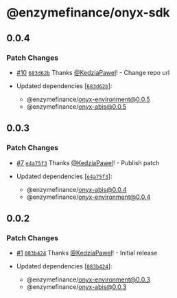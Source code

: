 # @enzymefinance/onyx-sdk

## 0.0.4

### Patch Changes

- [#10](https://github.com/enzymefinance/onyx-sdk/pull/10) [`683d62b`](https://github.com/enzymefinance/onyx-sdk/commit/683d62b8d244cee778324216b40ec386d47f2376) Thanks [@KedziaPawel](https://github.com/KedziaPawel)! - Change repo url

- Updated dependencies [[`683d62b`](https://github.com/enzymefinance/onyx-sdk/commit/683d62b8d244cee778324216b40ec386d47f2376)]:
  - @enzymefinance/onyx-environment@0.0.5
  - @enzymefinance/onyx-abis@0.0.5

## 0.0.3

### Patch Changes

- [#7](https://github.com/enzymefinance/onyx-sdk/pull/7) [`e4a75f3`](https://github.com/enzymefinance/onyx-sdk/commit/e4a75f39c73df3a0c345ca454898724e4b9f7c70) Thanks [@KedziaPawel](https://github.com/KedziaPawel)! - Publish patch

- Updated dependencies [[`e4a75f3`](https://github.com/enzymefinance/onyx-sdk/commit/e4a75f39c73df3a0c345ca454898724e4b9f7c70)]:
  - @enzymefinance/onyx-abis@0.0.4
  - @enzymefinance/onyx-environment@0.0.4

## 0.0.2

### Patch Changes

- [#1](https://github.com/enzymefinance/onyx-sdk/pull/1) [`083b424`](https://github.com/enzymefinance/onyx-sdk/commit/083b42448cc65c4c03d4bbcbbe37c282b0d2ab0b) Thanks [@KedziaPawel](https://github.com/KedziaPawel)! - Initial release

- Updated dependencies [[`083b424`](https://github.com/enzymefinance/onyx-sdk/commit/083b42448cc65c4c03d4bbcbbe37c282b0d2ab0b)]:
  - @enzymefinance/onyx-environment@0.0.3
  - @enzymefinance/onyx-abis@0.0.3
